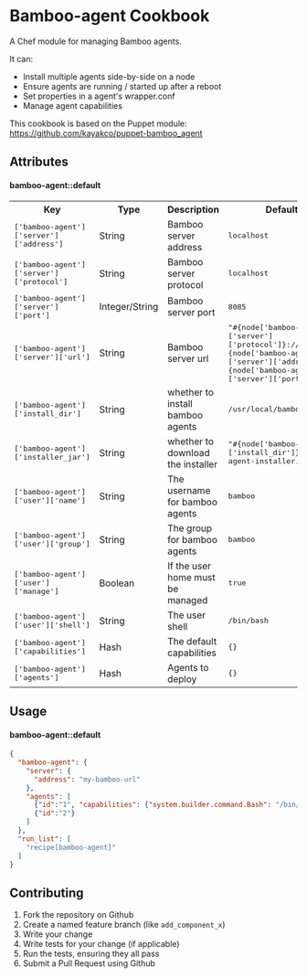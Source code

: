 Bamboo-agent Cookbook
================
A Chef module for managing Bamboo agents.

It can:
- Install multiple agents side-by-side on a node
- Ensure agents are running / started up after a reboot
- Set properties in a agent's wrapper.conf
- Manage agent capabilities

This cookbook is based on the Puppet module: https://github.com/kayakco/puppet-bamboo_agent

Attributes
----------
#### bamboo-agent::default
<table>
  <tr>
    <th>Key</th>
    <th>Type</th>
    <th>Description</th>
    <th>Default</th>
  </tr>
  <tr>
    <td><tt>['bamboo-agent']['server']['address']</tt></td>
    <td>String</td>
    <td>Bamboo server address</td>
    <td><tt>localhost</tt></td>
  </tr>
  <tr>
    <td><tt>['bamboo-agent']['server']['protocol']</tt></td>
    <td>String</td>
    <td>Bamboo server protocol</td>
    <td><tt>localhost</tt></td>
  </tr>
  <tr>
    <td><tt>['bamboo-agent']['server']['port']</tt></td>
    <td>Integer/String</td>
    <td>Bamboo server port</td>
    <td><tt>8085</tt></td>
  </tr>
  <tr>
    <td><tt>['bamboo-agent']['server']['url']</tt></td>
    <td>String</td>
    <td>Bamboo server url</td>
    <td><tt>"#{node['bamboo-agent']['server']['protocol']}://#{node['bamboo-agent']['server']['address']}:#{node['bamboo-agent']['server']['port']}"</tt></td>
  </tr>
  <tr>
    <td><tt>['bamboo-agent']['install_dir']</tt></td>
    <td>String</td>
    <td>whether to install bamboo agents</td>
    <td><tt>/usr/local/bamboo</tt></td>
  </tr>
  <tr>
    <td><tt>['bamboo-agent']['installer_jar']</tt></td>
    <td>String</td>
    <td>whether to download the installer</td>
    <td><tt>"#{node['bamboo-agent']['install_dir']}/bamboo-agent-installer.jar"</tt></td>
  </tr>
  <tr>
    <td><tt>['bamboo-agent']['user']['name']</tt></td>
    <td>String</td>
    <td>The username for bamboo agents</td>
    <td><tt>bamboo</tt></td>
  </tr>
  <tr>
    <td><tt>['bamboo-agent']['user']['group']</tt></td>
    <td>String</td>
    <td>The group for bamboo agents</td>
    <td><tt>bamboo</tt></td>
  </tr>
  <tr>
    <td><tt>['bamboo-agent']['user']['manage']</tt></td>
    <td>Boolean</td>
    <td>If the user home must be managed</td>
    <td><tt>true</tt></td>
  </tr>
  <tr>
    <td><tt>['bamboo-agent']['user']['shell']</tt></td>
    <td>String</td>
    <td>The user shell</td>
    <td><tt>/bin/bash</tt></td>
  </tr>
  <tr>
    <td><tt>['bamboo-agent']['capabilities']</tt></td>
    <td>Hash</td>
    <td>The default capabilities</td>
    <td><tt>{}</tt></td>
  </tr>
  <tr>
    <td><tt>['bamboo-agent']['agents']</tt></td>
    <td>Hash</td>
    <td>Agents to deploy</td>
    <td><tt>{}</tt></td>
  </tr>
</table>

Usage
-----
#### bamboo-agent::default

```json
{
  "bamboo-agent": {
    "server": {
      "address": "my-bamboo-url"
    },
    "agents": [
      {"id":"1", "capabilities": {"system.builder.command.Bash": "/bin/bash"}},
      {"id":"2"}
    ]
  },
  "run_list": [
    "recipe[bamboo-agent]"
  ]
}
```

Contributing
------------

1. Fork the repository on Github
2. Create a named feature branch (like `add_component_x`)
3. Write your change
4. Write tests for your change (if applicable)
5. Run the tests, ensuring they all pass
6. Submit a Pull Request using Github
